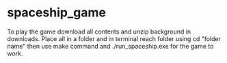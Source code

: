 # spaceship_game
To play the game download all contents and unzip background in downloads. Place all in a folder and in terminal reach folder using cd "folder name" then use make command and ./run_spaceship.exe for the game to work.
